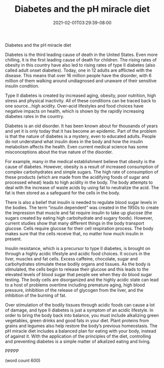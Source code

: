 ﻿---
title: "Diabetes and the pH miracle diet"
date: 2021-02-01T03:29:39-08:00
description: "Text Tips for Web Success"
featured_image: "/images/Text.jpg"
tags: ["Text"]
---

Diabetes and the pH miracle diet 

Diabetes is the third leading cause of death in the United States. Even more chilling, it is the first leading cause of death for children. The rising rates of obesity in this country have also led to rising rates of type II diabetes (also called adult onset diabetes). Today, one in 12 adults are afflicted with the disease. This means that over 16 million people have the disorder, with 6 million of them walking around undiagnosed and unaware of their sensitive insulin condition.

Type II diabetes is created by increased aging, obesity, poor nutrition, high stress and physical inactivity. All of these conditions can be traced back to one source…high acidity. Over-acid lifestyles and food choices have negative impacts on health, which is shown by the rapidly increasing diabetes rates in the country.

Diabetes is an old disorder. It has been known about for thousands of years and yet it is only today that it has become an epidemic. Part of the problem is that the nature of diabetes is a mystery, even to educated adults. People do not understand what insulin does in the body and how the insulin metabolism affects the health. Even current medical science has some misconceptions about the true nature of the disorder.

For example, many in the medical establishment believe that obesity is the cause of diabetes. However, obesity is a result of increased consumption of complex carbohydrates and simple sugars. The high rate of consumption of these products (which are made from the acidifying foods of sugar and processed wheat) leads to high acidity in the body. The body attempts to deal with the increase of waste acids by using fat to neutralize the acid. The fat is then stored as a safeguard for the cells in the body. 

There is also a belief that insulin is needed to regulate blood sugar levels in the bodies. The term “insulin dependent” was created in the 1950s to create the impression that muscle and fat require insulin to take up glucose (the sugars created by eating high carbohydrate and sugary foods). However, current studies show that many different things in the body transport glucose. Cells require glucose for their cell respiration process. The body makes sure that the cells receive that, no matter how much insulin in present.

Insulin resistance, which is a precursor to type II diabetes, is brought on through a highly acidic lifestyle and acidic food choices. It occurs in the liver, muscles and fat cells. Excess caffeine, chocolate, sugar and carbohydrates stimulate these bodily organs and tissues. As the body is stimulated, the cells begin to release their glucose and this leads to the elevated levels of blood sugar that people see when they do blood sugar testing. The body cells are disorganized and the highly acidic state can lead to a host of problems overtime including premature aging, high blood pressure, inhibition of the release of glycogen from the liver, and the inhibition of the burning of fat.

Over stimulation of the bodily tissues through acidic foods can cause a lot of damage, and type II diabetes is just a symptom of an acidic lifestyle. In order to bring the body back into balance, you must include alkalizing green vegetables, green drinks and good fats in your diet. Plant proteins from grains and legumes also help restore the body’s previous homeostasis. The pH miracle diet includes a balanced plan for eating with your body, instead of against it. With the application of the principles of the diet, controlling and preventing diabetes is a simple matter of alkalized eating and living.

PPPPP

(word count 600)
